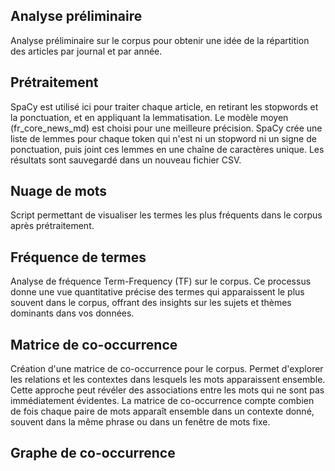## Analyse préliminaire

Analyse préliminaire sur le corpus pour obtenir une idée de la répartition des articles par journal et par année.

## Prétraitement

SpaCy est utilisé ici pour traiter chaque article, en retirant les stopwords et la ponctuation, et en appliquant la lemmatisation. Le modèle moyen (fr_core_news_md) est choisi pour une meilleure précision. SpaCy crée une liste de lemmes pour chaque token qui n'est ni un stopword ni un signe de ponctuation, puis joint ces lemmes en une chaîne de caractères unique. Les résultats sont sauvegardé dans un nouveau fichier CSV.

## Nuage de mots

Script permettant de visualiser les termes les plus fréquents dans le corpus après prétraitement.

## Fréquence de termes

Analyse de fréquence Term-Frequency (TF) sur le corpus. Ce processus donne une vue quantitative précise des termes qui apparaissent le plus souvent dans le corpus, offrant des insights sur les sujets et thèmes dominants dans vos données.

## Matrice de co-occurrence

Création d'une matrice de co-occurrence pour le corpus. Permet d'explorer les relations et les contextes dans lesquels les mots apparaissent ensemble. Cette approche peut révéler des associations entre les mots qui ne sont pas immédiatement évidentes. La matrice de co-occurrence compte combien de fois chaque paire de mots apparaît ensemble dans un contexte donné, souvent dans la même phrase ou dans un fenêtre de mots fixe.

## Graphe de co-occurrence
